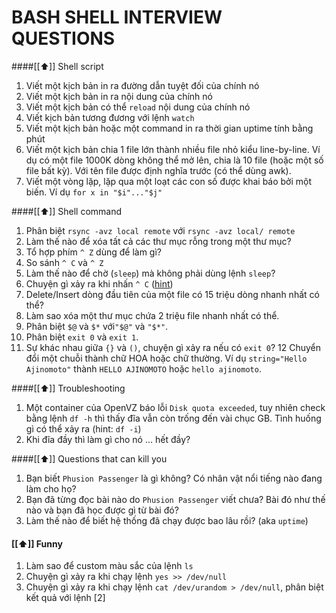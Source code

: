 BASH SHELL INTERVIEW QUESTIONS
=============================

####[[⬆]] Shell script

1. Viết một kịch bản in ra đường dẫn tuyệt đối của chính nó
2. Viết một kịch bản in ra nội dung của chính nó
3. Viết một kịch bản có thể `reload` nội dung của chính nó
4. Viết kịch bản tương đương với lệnh `watch`
5. Viết một kịch bản hoặc một command in ra thời gian uptime tính bằng phút
6. Viết một kịch bản chia 1 file lớn thành nhiều file nhỏ kiểu line-by-line. Ví dụ có
một file 1000K dòng không thể mở lên, chia là 10 file (hoặc một số file bất kỳ). Với
tên file được định nghĩa trước (có thể dùng awk).
7. Viết một vòng lặp, lặp qua một loạt các con số được khai báo bởi một biến. Ví dụ `for x in "$i"..."$j"`

####[[⬆]] Shell command

1. Phân biệt `rsync -avz local remote` với `rsync -avz local/ remote`
2. Làm thế nào để xóa tất cả các thư mục rỗng trong một thư mục?
3. Tổ hợp phím `^ Z` dùng để làm gì?
4. So sánh `^ C` và `^ Z`
5. Làm thế nào để chờ (`sleep`) mà không phải dùng lệnh `sleep`?
6. Chuyện gì xảy ra khi nhấn `^ C` ([hint](http://plaban123.tumblr.com/post/117417983794/what-happens-when-you-hit-ctrl-c))
7. Delete/Insert dòng đầu tiên của một file có 15 triệu dòng nhanh nhất có thể?
8. Làm sao xóa một thư mục chứa 2 triệu file nhanh nhất có thể.
9. Phân biệt `$@` và `$*` với`"$@"` và `"$*"`.
10. Phân biệt `exit 0` và `exit 1`.
11. Sự khác nhau giữa `{}` và `()`, chuyện gì xảy ra nếu có `exit 0`?
12 Chuyển đổi một chuỗi thành chữ HOA hoặc chữ thường. Ví dụ `string="Hello Ajinomoto"` thành `HELLO AJINOMOTO` hoặc `hello ajinomoto`.

####[[⬆]] Troubleshooting

1. Một container của OpenVZ báo lỗi `Disk quota exceeded`, tuy nhiên check
bằng lệnh `df -h` thì thấy đĩa vẫn còn trống đến vài chục GB. Tình huống
gì có thể xảy ra (hint: `df -i`)
2. Khi đĩa đầy thì làm gì cho nó ... hết đầy?

####[[⬆]] Questions that can kill you

1. Bạn biết `Phusion Passenger` là gì không? Có nhân vật nổi tiếng nào
  đang làm cho họ?
2. Bạn đã từng đọc bài nào do `Phusion Passenger` viết chưa? Bài đó như thế nào
  và bạn đã học được gì từ bài đó?
3. Làm thế nào để biết hệ thống đã chạy được bao lâu rồi? (aka `uptime`)

#### [[⬆]] Funny

1. Làm sao để custom màu sắc của lệnh `ls`
2. Chuyện gì xảy ra khi chạy lệnh `yes >> /dev/null`
3. Chuyện gì xảy ra khi chạy lệnh `cat /dev/urandom > /dev/null`, phân biệt kết quả với lệnh [2]
